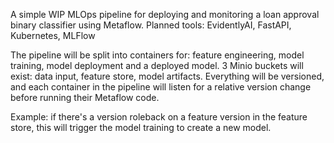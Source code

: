 A simple WIP MLOps pipeline for deploying and monitoring a loan approval binary classifier using Metaflow. 
Planned tools: EvidentlyAI, FastAPI, Kubernetes, MLFlow

The pipeline will be split into containers for: feature engineering, model training, model deployment and a deployed model. 
3 Minio buckets will exist: data input, feature store, model artifacts. 
Everything will be versioned, and each container in the pipeline will listen for a relative version change before running their Metaflow code. 

Example: if there's a version roleback on a feature version in the feature store, this will trigger the model training to create a new model. 
